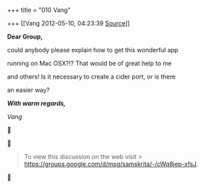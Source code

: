 +++
title = "010 Vang"

+++
[[Vang	2012-05-10, 04:23:39 [Source](https://groups.google.com/g/samskrita/c/9w6EWbr35OU)]]



**Dear Group,**

  

could anybody please explain how to get this wonderful app

running on Mac OSX?!? That would be of great help to me

and others! Is it necessary to create a cider port, or is there

an easier way?

  

  

***With warm regards,***

  

*Vang*  





> To view this discussion on the web visit > <https://groups.google.com/d/msg/samskrita/-/cWq8jep-xfsJ>.



